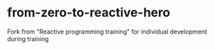 # from-zero-to-reactive-hero

Fork from "Reactive programming training" for individual development during training
